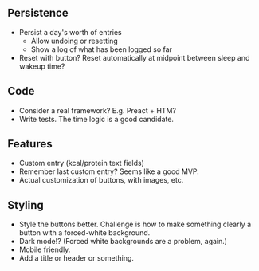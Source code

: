 ## Persistence

- Persist a day's worth of entries
  - Allow undoing or resetting
  - Show a log of what has been logged so far
- Reset with button? Reset automatically at midpoint between sleep and wakeup time?

## Code

- Consider a real framework? E.g. Preact + HTM?
- Write tests. The time logic is a good candidate.

## Features

- Custom entry (kcal/protein text fields)
- Remember last custom entry? Seems like a good MVP.
- Actual customization of buttons, with images, etc.

## Styling

- Style the buttons better. Challenge is how to make something clearly a button with a forced-white background.
- Dark mode!? (Forced white backgrounds are a problem, again.)
- Mobile friendly.
- Add a title or header or something.

